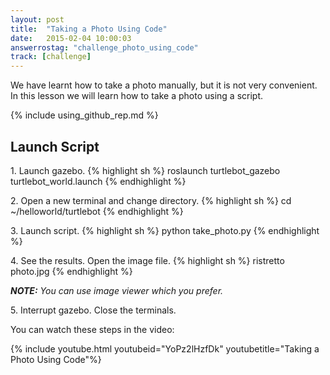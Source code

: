```yaml
---
layout: post
title:  "Taking a Photo Using Code"
date:   2015-02-04 10:00:03
answerrostag: "challenge_photo_using_code"
track: [challenge]
---
```


[comment]: <> (TODO: replace answerrostag and track)

We have learnt how to take a photo manually, but it is not very convenient.
In this lesson we will learn how to take a photo using a script.

{% include using_github_rep.md %}

## Launch Script

1\. Launch gazebo.
{% highlight sh %}
roslaunch turtlebot_gazebo turtlebot_world.launch
{% endhighlight %}

2\. Open a new terminal and change directory.
{% highlight sh %}
cd ~/helloworld/turtlebot
{% endhighlight %}

3\. Launch script.
{% highlight sh %}
python take_photo.py
{% endhighlight %}

4\. See the results. Open the image file.
{% highlight sh %}
ristretto photo.jpg
{% endhighlight %}

***NOTE:*** *You can use image viewer which you prefer.*

5\. Interrupt gazebo. Close the terminals.

You can watch these steps in the video:

{% include youtube.html youtubeid="YoPz2lHzfDk" youtubetitle="Taking a Photo Using Code"%}
